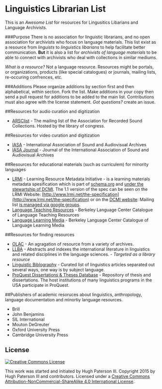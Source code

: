 # Linguistics Librarian List
This is an _Awesome List_ for resources for Lingusitics Libarians and Language Archivists.

###Purpose
There is no association for linguistic librarians, and no open association for archivists who focus on language materials. This list exist as a resource from _linguists_ to _linguistics libarians_ to help facilitate better communication. **But** it is also a list for _archivists of language materials_ to be able to connect with archivists who deal with collections in similar mediums.

_What is a resource?_ Not a language resource. Resources might be portals, or organizations, products (like special catalogues) or journals, mailing lists, re-occuring confrences, etc.

###Additions
Please organize additions by section first and then alphabetical, within section. Fork the list. Make additions in your copy then send a pull request for additions to be added to the main list. Contributions must also agree with the license statement. _Got questions?_ create an issue.


##Resources for audio curation and digitization
* [ARSClist](http://www.arsc-audio.org/arsclist.html) - The mailing list of the Association for Recorded Sound Collections. Hosted by the library of congress.

##Resources for video curation and digitization

* [IASA](http://www.iasa-web.org/) - International Association of Sound and Audiovisual Archives
* [IASA Journal](http://www.iasa-web.org/iasa-journal) - Journal of the International Association of Sound and Audiovisual Archives

##Resources for educational materials (such as curriculem) for minority languages
* [LRMI](http://www.lrmi.net/) - Learning Resource Metadata Initiative - is a learning materials metadata spesification which is part of [schema.org](http://schema.org/) and [under the stewartship of DCMI](http://www.lrmi.net/lrmi-transfers-stewardship). The 1.1 version of the spec can be seen on the LRMI Website: [http://www.lrmi.net/the-specification](http://www.lrmi.net/the-specification) or on the [DCMI website](http://dublincore.org/dcx/lrmi-terms/1.1/): Mailing list [is managed via google groups](https://groups.google.com/forum/#!forum/lrmi).
* [Language Teaching Resources](http://128.32.161.126/mip/p/index.html) - Berkeley Language Center Catalogue of Language Teaching Resources
* [Language Learning Media](http://128.32.161.126/mip/ll/blc_ll_query.html) - Berkeley Language Center Catalogue of Language Learning Media

##Resources for finding resources
* [OLAC](http://search.language-archives.org/index.html) - An agragation of resource from a variety of archives.
* [LLBA](http://proquest.libguides.com/llba) - Abstracts and indexes the international literature in linguistics and related disciplines in the language sciences. - _Targeted as a library resource_
* [Linguistic Biblography](http://bibliographies.brillonline.com/browse/linguistic-bibliography) - Curated list of linguistics articles separated out several ways, one way is by subject language.
* [ProQuest Dissertations & Theses Database](http://www.proquest.com/products-services/pqdt.html) - Repository of thesis and dissertations. The host institutions of many linguistics programs in the USA participate in ProQuest.


##Publishers of academic resoruces about linguistics, anthropology, language documentation and minortiy language resources.
* Brill
* John Benjamins
* SIL International
* Mouton DeGreuter
* Oxford University Press
* Cambridge University Press




## License

[![Creative Commons License](https://i.creativecommons.org/l/by-nc-sa/4.0/88x31.png)](http://creativecommons.org/licenses/by-nc-sa/4.0/)

This work was started and initiated by Hugh Paterson III. Copyright 2015 by Hugh Paterson III and contributors. Licensed under a [Creative Commons Attribution-NonCommercial-ShareAlike 4.0 International License](http://creativecommons.org/licenses/by-nc-sa/4.0/).
